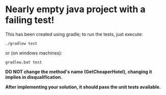 Nearly empty java project with a failing test!
===

This has been created using gradle; to run the tests, just execute:

```
./gradlew test
```

or (on windows machines):

```
gradlew.bat test
```

**DO NOT change the method's name (GetCheaperHotel), changing it implies in disqualification.**

**After implementing your solution, it should pass the unit tests available.**
